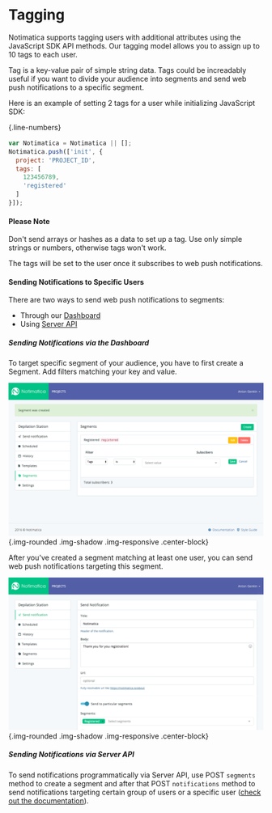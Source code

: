 # Tagging

Notimatica supports tagging users with additional attributes using the JavaScript SDK API methods. Our tagging model allows you to assign up to 10 tags to each user. 

Tag is a key-value pair of simple string data. Tags could be increadably useful if you want to divide your audience into segments and send web push notifications to a specific segment. 

Here is an example of setting 2 tags for a user while initializing JavaScript SDK:

{.line-numbers}
```javascript
var Notimatica = Notimatica || [];
Notimatica.push(['init', {
  project: 'PROJECT_ID',
  tags: [
    123456789,
    'registered'
  ]
}]);
```

<div class="callout callout-warning" role="alert">

#### Please Note

Don't send arrays or hashes as a data to set up a tag. Use only simple strings or numbers, otherwise tags won't work.

</div>

The tags will be set to the user once it subscribes to web push notifications.

#### Sending Notifications to Specific Users
There are two ways to send web push notifications to segments:

* Through our [Dashboard](https://my.notimatica.io)
* Using [Server API](https://notimatica.api-docs.io)

##### Sending Notifications via the Dashboard
To target specific segment of your audience, you have to first create a Segment. Add filters matching your key and value.

![Create segment](/static/tagging/segment1.png "Create segment"){.img-rounded .img-shadow .img-responsive .center-block}

After you've created a segment matching at least one user, you can send web push notifications targeting this segment.

![Send to segment](/static/tagging/segment2.png "Send to segment"){.img-rounded .img-shadow .img-responsive .center-block}

##### Sending Notifications via Server API
To send notifications programmatically via Server API, use POST `segments` method to create a segment and after that POST `notifications` method to send notifications targeting certain group of users or a specific user ([check out the documentation](https://notimatica.api-docs.io/)).